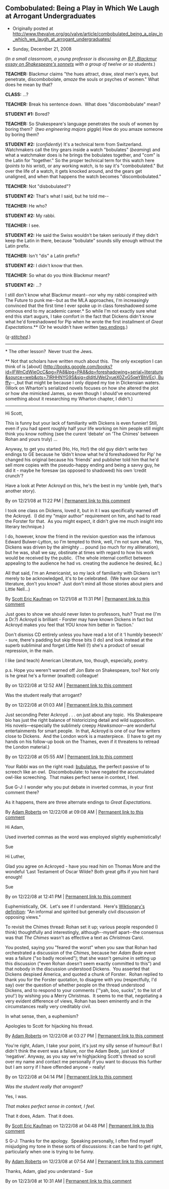 ## Combobulated: Being a Play in Which We Laugh at Arrogant Undergraduates

 * Originally posted at http://www.thevalve.org/go/valve/article/combobulated_being_a_play_in_which_we_laugh_at_arrogant_undergraduates/

* Sunday, December 21, 2008 

(_In a small classrroom, a young professor is discussing an [R.P. Blackmur essay on Shakespeare's sonnets](http://www.amazon.com/exec/obidos/ASIN/B001JL0BVW/diesekoschmar-20) with a group of twelve or so students._)

**TEACHER:** Blackmur claims "the hues attract, draw, _steal_ men's eyes, but penetrate, discombobolate, _amaze_ the souls or psyches of women."  What does he mean by that?

**CLASS:** ...?

**TEACHER:** Break his sentence down.  What does "discombobulate" mean?

**STUDENT #1:** Bored?

**TEACHER:** So Shakespeare's language penetrates the souls of women by boring them?  (_two engineering majors giggle_)  How do you amaze someone by boring them?

**STUDENT #2:** (_confidently_)  It's a technical term from Switzerland.  Watchmakers call the tiny gears inside a watch "bobulates" (_beaming_) and what a watchmaker does is he brings the bobulates together, and "com" is the Latin for "together."  So the proper technical term for this watch here (_points to his wrist_), or any working watch, is to say it's "combobulated."  But over the life of a watch, it gets knocked around, and the gears get unaligned, and when that happens the watch becomes "discombobulated."

**TEACHER:** Not "disbobulated"?

**STUDENT #2:** That's what I said, but he told me--

**TEACHER:** He who?

**STUDENT #2:** My rabbi.

**TEACHER:** I see.

**STUDENT #2:** He said the Swiss wouldn't be taken seriously if they didn't keep the Latin in there, because "bobulate" sounds silly enough without the Latin prefix.

**TEACHER:** Isn't "dis" a Latin prefix?

**STUDENT #2:** I didn't know that then.

**TEACHER:** So what do you think Blackmur meant?

**STUDENT #2:** ...?

I still don't know what Blackmur meant--nor why my rabbi conspired with The Future to punk me--but as the MLA approaches, I'm increasingly convinced that the first time I ever spoke up in class foreshadowed some ominous end to my academic career.\*  So while I'm not exactly sure what end this start augurs, I take comfort in the fact that Dickens didn't know what he'd foreshadowed for Pip when he wrote the first installment of _Great Expectations_.\*\*  (Or he wouldn't have written [two endings](http://en.wikipedia.org/wiki/Great_Expectations#The_ending).)

(_[x](http://edgeofthewest.wordpress.com/2008/12/21/combobulated-being-a-play-in-which-we-laugh-at-arrogant-undergraduates/)-[stitched](http://acephalous.typepad.com/acephalous/2008/12/combobulated-being-a-play-in-which-we-laugh-at-arrogant-undergraduates.html)_.)

* * *

\* The other lesson?  Never trust the Jews.

\*\* Not that scholars have written much about this.  The only exception I can think of is [about] (http://books.google.com/books?id=IFWnCdWieOcC&pg=PA8&lpg=PA8&dq=foreshadowing+serial+literature&source=web&ots=7IRHHNYG9S&sig=dldjtUWeI2yueX0ZvG5qeYBhVEc)_[Buffy](http://books.google.com/books?id=IFWnCdWieOcC&pg=PA8&lpg=PA8&dq=foreshadowing+serial+literature&source=web&ots=7IRHHNYG9S&sig=dldjtUWeI2yueX0ZvG5qeYBhVEc)--_but that might be because I only dipped my toe in Dickensian waters.  (Work on Wharton's serialized novels focuses on how she altered the plot or how she mimicked James, so even though I should've encountered something about it researching my Wharton chapter, I didn't.)

---

Hi Scott,

This is funny but your lack of familiarity with Dickens is even funnier! Still, even if you had spent roughly half your life working on him people still might think you know nothing (see the curent ‘debate' on ‘The Chimes' between Rohan and yours truly) ...

Anyway, to get you started (Ho, Ho, Ho!) the old guy didn't write two endings to GE because he ‘didn't know what he'd foreshadowed for Pip' he changed his original because his ‘friends' and publisher told him that he'd sell more copies with the pseudo-happy ending and being a savvy guy, he did it - maybe he foresaw (as opposed to shadowed) his own ‘credit crunch'?

Have a look at Peter Ackroyd on this, he's the best in my ‘umble (yeh, that's another story).

By  on 12/21/08 at 11:22 PM | [Permanent link to this comment](http://www.thevalve.org/go/valve/article/combobulated_being_a_play_in_which_we_laugh_at_arrogant_undergraduates/#23392)
[]()

I took one class on Dickens, loved it, but in it I was specifically warned off the Ackroyd.  (I did my "major author" requirement on him, and had to read the Forster for that.  As you might expect, it didn't give me much insight into literary technique.)  

I do, however, know the friend in the revision question was the infamous Edward Bulwer-Lytton, so I'm tempted to think, well, I'm not sure what.  Yes, Dickens was driven by the almighty ... pound (so much for my alliteration), but he was, shall we say, obstinate at times with regard to how his work would be received by the public.  (The whole internal conflict between appealing to the audience he had vs. creating the audience he desired, &c.)

All that said, I'm an Americanist, so my lack of familiarity with Dickens isn't merely to be acknowledged, it's to be celebrated.  (We have our own literature, don't you know?  Just don't mind all those stories about piers and Little Nell...)

By [Scott Eric Kaufman](http://acephalous.typepad.com) on 12/21/08 at 11:31 PM | [Permanent link to this comment](http://www.thevalve.org/go/valve/article/combobulated_being_a_play_in_which_we_laugh_at_arrogant_undergraduates/#23393)
[]()

Just goes to show we should never listen to professors, huh? Trust me (I'm a Dr.?) Ackroyd is brilliant - Forster may have known Dickens in fact but Ackroyd makes you feel that YOU know him better in ‘faction.'

Don't dismiss CD entirely unless you have read a lot of it ‘I humbly beseech' - sure, there's padding but skip those bits (I do) and look instead at the superb subliminal and forget Little Nell (!) she's a product of sexual repression, in the main.

I like (and teach) American Literature, too, though, especially, poetry.

p.s. Hope you weren't warned off Jon Bate on Shakespeare, too? Not only is he great he's a former (exalted) colleague!

By  on 12/22/08 at 12:52 AM | [Permanent link to this comment](http://www.thevalve.org/go/valve/article/combobulated_being_a_play_in_which_we_laugh_at_arrogant_undergraduates/#23394)
[]()

Was the student really that arrogant?

By  on 12/22/08 at 01:03 AM | [Permanent link to this comment](http://www.thevalve.org/go/valve/article/combobulated_being_a_play_in_which_we_laugh_at_arrogant_undergraduates/#23395)
[]()

Just seconding Peter Ackroyd . . . on just about any topic.  His Shakespeare bio has just the right balance of historicizing detail and wild supposition.  His novels—especially the sublimely creepy *Hawksmoor*—are wonderful entertainments for smart people.  In that, Ackroyd is one of our few writers close to Dickens.  And the London work is a masterpiece.  (I have to get my hands on his follow-up book on the Thames, even if it threatens to retread the London material.)

By  on 12/22/08 at 05:55 AM | [Permanent link to this comment](http://www.thevalve.org/go/valve/article/combobulated_being_a_play_in_which_we_laugh_at_arrogant_undergraduates/#23397)
[]()

Your Rabbi was on the right road: [bubulatus](http://www.latdict.com/info/word/7022.html), the perfect passive of to screech like an owl.  Discombobulate: to have negated the accumulated owl-like screeching.  That makes perfect sense in context, I feel.

Sue G-J: I wonder why you put debate in inverted commas, in your first comment there?

As it happens, there are three alternate endings to _Great Expectations_.

By [Adam Roberts](http://adamroberts.com) on 12/22/08 at 09:08 AM | [Permanent link to this comment](http://www.thevalve.org/go/valve/article/combobulated_being_a_play_in_which_we_laugh_at_arrogant_undergraduates/#23399)
[]()

Hi Adam,

Used inverted commas as the word was employed slightly euphemistically!

Sue

Hi Luther,

Glad you agree on Ackroyed - have you read him on Thomas More and the wondeful ‘Last Testament of Oscar Wilde? Both great gifts if you hint hard enough!

Sue

By  on 12/22/08 at 12:41 PM | [Permanent link to this comment](http://www.thevalve.org/go/valve/article/combobulated_being_a_play_in_which_we_laugh_at_arrogant_undergraduates/#23402)
[]()

Euphemistically, OK.  Let's see if I understand.  Here's [Wiktionary's definition](http://en.wiktionary.org/wiki/debate): "An informal and spirited but generally civil discussion of opposing views."

To revisit the Chimes thread: Rohan set it up; various people responded (I think) thoughtfully and interestingly, although--myself apart--the consensus was that _The Chimes_ wasn't as effective a text as _Christmas_ Carol.

You posted, saying you "feared the worst" when you saw that Rohan had orchestrated a discussion of the _Chimes_, because her _Adam Bede_ event was a failure ("so badly received"); that she wasn't genuine in setting up this discussion ("even Rohan doesn't seem exactly committed to this") and that nobody in the discussion understood Dickens.  You asserted that Dickens despised America, and quoted a chunk of Forster.  Rohan replied to thank you for the Forster quotation, to disagree with you (respectfully, I'd say) over the question of whether people on the thread understood Dickens, and to respond to your comments ('"yah, boo, sucks", to the lot of you!') by wishing you a Merry Christmas.  It seems to me that, negotiating a very evident difference of views, Rohan has been eminently and in the circumstances really very creditably civil.

In what sense, then, a euphemism?

Apologies to Scott for hijacking his thread.

By [Adam Roberts](http://adamroberts.com) on 12/22/08 at 03:27 PM | [Permanent link to this comment](http://www.thevalve.org/go/valve/article/combobulated_being_a_play_in_which_we_laugh_at_arrogant_undergraduates/#23403)
[]()

You're right, Adam, I take your point, it's just my silly sense of humour! But I didn't think the event was a failure, nor the Adam Bede, just kind of ‘negative'. Anyway, as you say we're highjacking Scott's thread so scroll over my name and contact me personally if you want to discuss this further but I am sorry if I have offended anyone - really!

By  on 12/22/08 at 04:14 PM | [Permanent link to this comment](http://www.thevalve.org/go/valve/article/combobulated_being_a_play_in_which_we_laugh_at_arrogant_undergraduates/#23404)
[]()

_Was the student really that arrogant?_ 

Yes, I was.  

_That makes perfect sense in context, I feel._ 

That it does, Adam.  That it does.

By [Scott Eric Kaufman](http://acephalous.typepad.com) on 12/22/08 at 04:48 PM | [Permanent link to this comment](http://www.thevalve.org/go/valve/article/combobulated_being_a_play_in_which_we_laugh_at_arrogant_undergraduates/#23406)
[]()

S G-J: Thanks for the apology.  Speaking personally, I often find myself misjudging my tone in these sorts of discussions: it can be hard to get right, particularly when one is trying to be funny.

By [Adam Roberts](http://adamroberts.com) on 12/23/08 at 07:54 AM | [Permanent link to this comment](http://www.thevalve.org/go/valve/article/combobulated_being_a_play_in_which_we_laugh_at_arrogant_undergraduates/#23415)
[]()

Thanks, Adam, glad you understand  - Sue

By  on 12/23/08 at 10:31 AM | [Permanent link to this comment](http://www.thevalve.org/go/valve/article/combobulated_being_a_play_in_which_we_laugh_at_arrogant_undergraduates/#23417)

